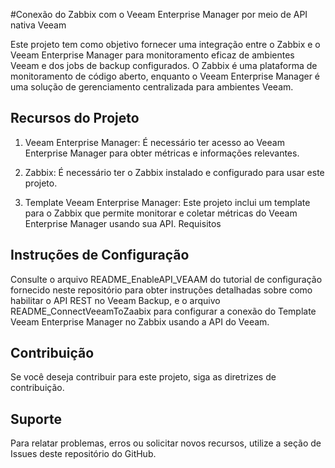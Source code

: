 #Conexão do Zabbix com o Veeam Enterprise Manager por meio de API nativa Veeam

Este projeto tem como objetivo fornecer uma integração entre o Zabbix e o Veeam Enterprise Manager para monitoramento eficaz de ambientes Veeam e dos jobs de backup configurados. O Zabbix é uma plataforma de monitoramento de código aberto, enquanto o Veeam Enterprise Manager é uma solução de gerenciamento centralizada para ambientes Veeam.

## Recursos do Projeto

1. Veeam Enterprise Manager: É necessário ter acesso ao Veeam Enterprise Manager para obter métricas e informações relevantes.

2. Zabbix: É necessário ter o Zabbix instalado e configurado para usar este projeto.

3. Template Veeam Enterprise Manager: Este projeto inclui um template para o Zabbix que permite monitorar e coletar métricas do Veeam Enterprise Manager usando sua API.
Requisitos

## Instruções de Configuração
Consulte o arquivo README_EnableAPI_VEAAM do tutorial de configuração fornecido neste repositório para obter instruções detalhadas sobre como habilitar o API REST no Veeam Backup, e o arquivo README_ConnectVeeamToZaabix para configurar a conexão do Template Veeam Enterprise Manager no Zabbix usando a API do Veeam.

## Contribuição
Se você deseja contribuir para este projeto, siga as diretrizes de contribuição.

## Suporte
Para relatar problemas, erros ou solicitar novos recursos, utilize a seção de Issues deste repositório do GitHub.

